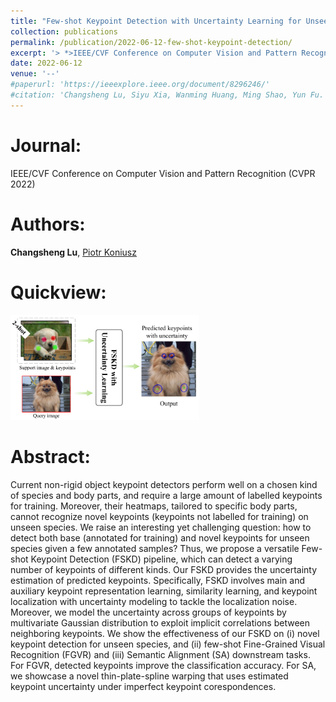 ```yaml
---
title: "Few-shot Keypoint Detection with Uncertainty Learning for Unseen Species"
collection: publications
permalink: /publication/2022-06-12-few-shot-keypoint-detection/
excerpt: '> *>IEEE/CVF Conference on Computer Vision and Pattern Recognition (CVPR 2022)*<br>*>**Changsheng Lu**, Piotr Koniusz*<br>>Current non-rigid object keypoint detectors perform well on a chosen kind of species and body parts, and require a large amount of labelled keypoints for training. Moreover, their heatmaps, tailored to specific body parts, cannot recognize novel keypoints (keypoints not labelled for training) on unseen species. In this paper, we propose a versatile Few-shot Keypoint Detection (FSKD) pipeline which could not only detect base keypoints but also the novel keypoints for unseen species.'
date: 2022-06-12
venue: '--'
#paperurl: 'https://ieeexplore.ieee.org/document/8296246/'
#citation: 'Changsheng Lu, Siyu Xia, Wanming Huang, Ming Shao, Yun Fu. Circle Detection by Arc-support Line Segments. In: The 24rd IEEE International Conference on Image Processing (ICIP).'
---
```


Journal:  
===  
IEEE/CVF Conference on Computer Vision and Pattern Recognition (CVPR 2022)

Authors: 
===
**Changsheng Lu**, [Piotr Koniusz](http://users.cecs.anu.edu.au/~koniusz/)

Quickview:
===
<img src="/images/pub-images/2022/fskd.png" width="60%" height="60%">  

Abstract: 
===
Current non-rigid object keypoint detectors perform well on a chosen kind of species and body parts, and require a large amount of labelled keypoints for training. Moreover, their heatmaps, tailored to specific body parts, cannot recognize novel keypoints (keypoints not labelled for training) on unseen species. We raise an interesting yet challenging question: how to detect both base (annotated for training) and novel keypoints for unseen species given a few annotated samples? Thus, we propose a versatile Few-shot Keypoint Detection (FSKD) pipeline, which can detect a varying number of keypoints of different kinds. Our FSKD provides the uncertainty estimation of predicted keypoints. Specifically, FSKD involves main and auxiliary keypoint representation learning, similarity learning, and keypoint localization with uncertainty modeling to tackle the localization noise. Moreover, we model the uncertainty across groups of keypoints by multivariate Gaussian distribution to exploit implicit correlations between neighboring keypoints. We show the effectiveness of our FSKD on (i) novel keypoint detection for unseen species, and (ii) few-shot Fine-Grained Visual Recognition (FGVR) and (iii) Semantic Alignment (SA) downstream tasks. For FGVR, detected keypoints improve the classification accuracy. For SA, we showcase a novel thin-plate-spline warping that uses estimated keypoint uncertainty under imperfect keypoint corespondences.  
